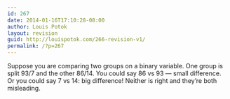 ```yaml
---
id: 267
date: 2014-01-16T17:10:28-08:00
author: Louis Potok
layout: revision
guid: http://louispotok.com/266-revision-v1/
permalink: /?p=267
---
```

Suppose you are comparing two groups on a binary variable. One group is split 93/7 and the other 86/14. You could say 86 vs 93 &#8212; small difference. Or you could say 7 vs 14: big difference! Neither is right and they&#8217;re both misleading.